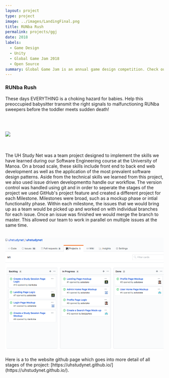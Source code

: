 ```yaml
---
layout: project
type: project
image: ../images/LandingFinal.png
title: RUNba Rush
permalink: projects/ggj
date: 2018
labels:
  - Game Design
  - Unity
  - Global Game Jam 2018
  - Open Source
summary: Global Game Jam is an annual game design competition. Check out the game created by my team: the RUNba Rush.  
---
```


### RUNba Rush
These days EVERYTHING is a choking hazard for babies. 
Help this preoccupied babysitter transmit the right signals to malfunctioning RUNba sweepers before the toddler meets sudden death! 

<br><br>

<div class="ui image">
  <img class="ui centered image" src="../images/LandingFinal.png">
</div>

<br><br>
The UH Study Net was a team project designed to implement the skills we have learned during our Software Engineering course at the University of Manoa. On a broad scale, these skills include front end to back end web development as well as the application of the most prevalent software design patterns. Aside from the technical skills we learned from this project, we also used issue driven developmentto handle our workflow. The version control was handled using git and in order to seperate the stages of the project we used GitHub's project feature and created a different project for each Milestone. Milestones were broad, such as a mockup phase or intial functionality phase. Within each milestone, the issues that we would bring up as a team would be picked up and worked on with individual branches for each issue. Once an issue was finished we would merge the branch to master. This allowed our team to work in parallel on multiple issues at the same time. 
<br> <br>
<div class="ui image">
  <img class="ui centered image" src="../images/M1.png">
</div>


<br> 
Here is a to the website github page which goes into more detail of all stages of the project: [https://uhstudynet.github.io/](https://uhstudynet.github.io/). 




